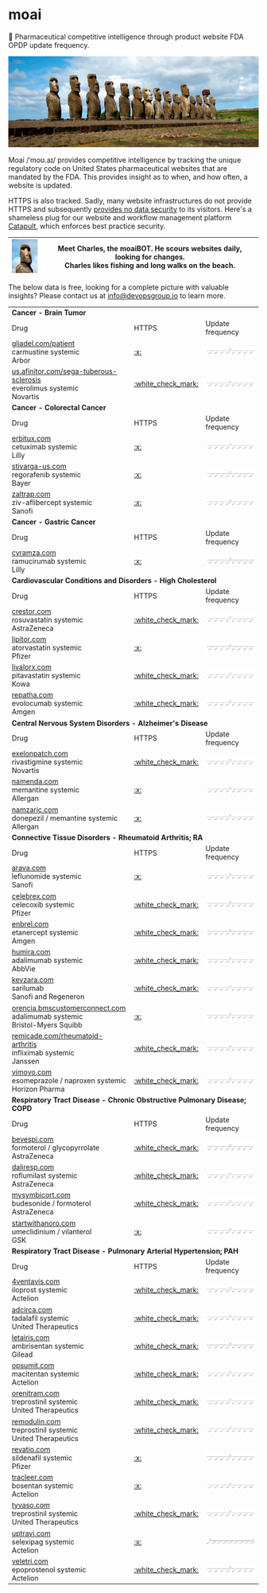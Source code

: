 
# moai
:moyai: Pharmaceutical competitive intelligence through product website FDA OPDP update frequency.

![Moai](moai.jpg)

Moai /ˈmoʊ.aɪ/ provides competitive intelligence by tracking the unique regulatory code on United States pharmaceutical websites that are mandated by the FDA. This provides insight as to when, and how often, a website is updated.

HTTPS is also tracked. Sadly, many website infrastructures do not provide HTTPS and subsequently [provides no data security](https://www.chromium.org/Home/chromium-security/marking-http-as-non-secure) to its visitors. Here's a shameless plug for our website and workflow management platform [Catapult](https://github.com/devopsgroup-io/catapult), which enforces best practice security.

| ![Charles](moai-charles.jpg) | Meet Charles, the moaiBOT. He scours websites daily, looking for changes.<br>Charles likes fishing and long walks on the beach. |
| -- | -- |

The below data is free, looking for a complete picture with valuable insights? Please contact us at info@devopsgroup.io to learn more.
<table>
<tr><td colspan="3"><strong>Cancer - Brain Tumor</strong></td></tr>
<tr><td>Drug</td><td>HTTPS</td><td>Update frequency</td></tr>
<tr><td><a href="http://gliadel.com/patient" target="_blank">gliadel.com/patient</a><br/>carmustine systemic<br/>Arbor</td><td><a href="https://www.ssllabs.com/ssltest/analyze.html?d=gliadel.com/patient" target="_blank">:x:</a></td><td><img src="data/gliadel.com-patient.png"/></td></tr>
<tr><td><a href="http://us.afinitor.com/sega-tuberous-sclerosis" target="_blank">us.afinitor.com/sega-tuberous-sclerosis</a><br/>everolimus systemic<br/>Novartis</td><td><a href="https://www.ssllabs.com/ssltest/analyze.html?d=us.afinitor.com/sega-tuberous-sclerosis" target="_blank">:white_check_mark:</a></td><td><img src="data/us.afinitor.com-sega-tuberous-sclerosis.png"/></td></tr>
<tr><td colspan="3"><strong>Cancer - Colorectal Cancer</strong></td></tr>
<tr><td>Drug</td><td>HTTPS</td><td>Update frequency</td></tr>
<tr><td><a href="http://erbitux.com" target="_blank">erbitux.com</a><br/>cetuximab systemic<br/>Lilly</td><td><a href="https://www.ssllabs.com/ssltest/analyze.html?d=erbitux.com" target="_blank">:x:</a></td><td><img src="data/erbitux.com.png"/></td></tr>
<tr><td><a href="http://stivarga-us.com" target="_blank">stivarga-us.com</a><br/>regorafenib systemic<br/>Bayer</td><td><a href="https://www.ssllabs.com/ssltest/analyze.html?d=stivarga-us.com" target="_blank">:x:</a></td><td><img src="data/stivarga-us.com.png"/></td></tr>
<tr><td><a href="http://zaltrap.com" target="_blank">zaltrap.com</a><br/>ziv-aflibercept systemic<br/>Sanofi</td><td><a href="https://www.ssllabs.com/ssltest/analyze.html?d=zaltrap.com" target="_blank">:x:</a></td><td><img src="data/zaltrap.com.png"/></td></tr>
<tr><td colspan="3"><strong>Cancer - Gastric Cancer</strong></td></tr>
<tr><td>Drug</td><td>HTTPS</td><td>Update frequency</td></tr>
<tr><td><a href="http://cyramza.com" target="_blank">cyramza.com</a><br/>ramucirumab systemic<br/>Lilly</td><td><a href="https://www.ssllabs.com/ssltest/analyze.html?d=cyramza.com" target="_blank">:x:</a></td><td><img src="data/cyramza.com.png"/></td></tr>
<tr><td colspan="3"><strong>Cardiovascular Conditions and Disorders - High Cholesterol</strong></td></tr>
<tr><td>Drug</td><td>HTTPS</td><td>Update frequency</td></tr>
<tr><td><a href="http://crestor.com" target="_blank">crestor.com</a><br/>rosuvastatin systemic<br/>AstraZeneca</td><td><a href="https://www.ssllabs.com/ssltest/analyze.html?d=crestor.com" target="_blank">:white_check_mark:</a></td><td><img src="data/crestor.com.png"/></td></tr>
<tr><td><a href="http://lipitor.com" target="_blank">lipitor.com</a><br/>atorvastatin systemic<br/>Pfizer</td><td><a href="https://www.ssllabs.com/ssltest/analyze.html?d=lipitor.com" target="_blank">:x:</a></td><td><img src="data/lipitor.com.png"/></td></tr>
<tr><td><a href="http://livalorx.com" target="_blank">livalorx.com</a><br/>pitavastatin systemic<br/>Kowa</td><td><a href="https://www.ssllabs.com/ssltest/analyze.html?d=livalorx.com" target="_blank">:white_check_mark:</a></td><td><img src="data/livalorx.com.png"/></td></tr>
<tr><td><a href="http://repatha.com" target="_blank">repatha.com</a><br/>evolocumab systemic<br/>Amgen</td><td><a href="https://www.ssllabs.com/ssltest/analyze.html?d=repatha.com" target="_blank">:white_check_mark:</a></td><td><img src="data/repatha.com.png"/></td></tr>
<tr><td colspan="3"><strong>Central Nervous System Disorders - Alzheimer's Disease</strong></td></tr>
<tr><td>Drug</td><td>HTTPS</td><td>Update frequency</td></tr>
<tr><td><a href="http://exelonpatch.com" target="_blank">exelonpatch.com</a><br/>rivastigmine systemic<br/>Novartis</td><td><a href="https://www.ssllabs.com/ssltest/analyze.html?d=exelonpatch.com" target="_blank">:white_check_mark:</a></td><td><img src="data/exelonpatch.com.png"/></td></tr>
<tr><td><a href="http://namenda.com" target="_blank">namenda.com</a><br/>memantine systemic<br/>Allergan</td><td><a href="https://www.ssllabs.com/ssltest/analyze.html?d=namenda.com" target="_blank">:x:</a></td><td><img src="data/namenda.com.png"/></td></tr>
<tr><td><a href="http://namzaric.com" target="_blank">namzaric.com</a><br/>donepezil / memantine systemic<br/>Allergan</td><td><a href="https://www.ssllabs.com/ssltest/analyze.html?d=namzaric.com" target="_blank">:x:</a></td><td><img src="data/namzaric.com.png"/></td></tr>
<tr><td colspan="3"><strong>Connective Tissue Disorders - Rheumatoid Arthritis; RA</strong></td></tr>
<tr><td>Drug</td><td>HTTPS</td><td>Update frequency</td></tr>
<tr><td><a href="http://arava.com" target="_blank">arava.com</a><br/>leflunomide systemic<br/>Sanofi</td><td><a href="https://www.ssllabs.com/ssltest/analyze.html?d=arava.com" target="_blank">:x:</a></td><td><img src="data/arava.com.png"/></td></tr>
<tr><td><a href="http://celebrex.com" target="_blank">celebrex.com</a><br/>celecoxib systemic<br/>Pfizer</td><td><a href="https://www.ssllabs.com/ssltest/analyze.html?d=celebrex.com" target="_blank">:white_check_mark:</a></td><td><img src="data/celebrex.com.png"/></td></tr>
<tr><td><a href="http://enbrel.com" target="_blank">enbrel.com</a><br/>etanercept systemic<br/>Amgen</td><td><a href="https://www.ssllabs.com/ssltest/analyze.html?d=enbrel.com" target="_blank">:white_check_mark:</a></td><td><img src="data/enbrel.com.png"/></td></tr>
<tr><td><a href="http://humira.com" target="_blank">humira.com</a><br/>adalimumab systemic<br/>AbbVie</td><td><a href="https://www.ssllabs.com/ssltest/analyze.html?d=humira.com" target="_blank">:white_check_mark:</a></td><td><img src="data/humira.com.png"/></td></tr>
<tr><td><a href="http://kevzara.com" target="_blank">kevzara.com</a><br/>sarilumab<br/>Sanofi and Regeneron</td><td><a href="https://www.ssllabs.com/ssltest/analyze.html?d=kevzara.com" target="_blank">:white_check_mark:</a></td><td><img src="data/kevzara.com.png"/></td></tr>
<tr><td><a href="http://orencia.bmscustomerconnect.com" target="_blank">orencia.bmscustomerconnect.com</a><br/>adalimumab systemic<br/>Bristol-Myers Squibb</td><td><a href="https://www.ssllabs.com/ssltest/analyze.html?d=orencia.bmscustomerconnect.com" target="_blank">:x:</a></td><td><img src="data/orencia.bmscustomerconnect.com.png"/></td></tr>
<tr><td><a href="http://remicade.com/rheumatoid-arthritis" target="_blank">remicade.com/rheumatoid-arthritis</a><br/>infliximab systemic<br/>Janssen</td><td><a href="https://www.ssllabs.com/ssltest/analyze.html?d=remicade.com/rheumatoid-arthritis" target="_blank">:white_check_mark:</a></td><td><img src="data/remicade.com-rheumatoid-arthritis.png"/></td></tr>
<tr><td><a href="http://vimovo.com" target="_blank">vimovo.com</a><br/>esomeprazole / naproxen systemic<br/>Horizon Pharma</td><td><a href="https://www.ssllabs.com/ssltest/analyze.html?d=vimovo.com" target="_blank">:white_check_mark:</a></td><td><img src="data/vimovo.com.png"/></td></tr>
<tr><td colspan="3"><strong>Respiratory Tract Disease - Chronic Obstructive Pulmonary Disease; COPD</strong></td></tr>
<tr><td>Drug</td><td>HTTPS</td><td>Update frequency</td></tr>
<tr><td><a href="http://bevespi.com" target="_blank">bevespi.com</a><br/>formoterol / glycopyrrolate<br/>AstraZeneca</td><td><a href="https://www.ssllabs.com/ssltest/analyze.html?d=bevespi.com" target="_blank">:white_check_mark:</a></td><td><img src="data/bevespi.com.png"/></td></tr>
<tr><td><a href="http://daliresp.com" target="_blank">daliresp.com</a><br/>roflumilast systemic<br/>AstraZeneca</td><td><a href="https://www.ssllabs.com/ssltest/analyze.html?d=daliresp.com" target="_blank">:white_check_mark:</a></td><td><img src="data/daliresp.com.png"/></td></tr>
<tr><td><a href="http://mysymbicort.com" target="_blank">mysymbicort.com</a><br/>budesonide / formoterol<br/>AstraZeneca</td><td><a href="https://www.ssllabs.com/ssltest/analyze.html?d=mysymbicort.com" target="_blank">:white_check_mark:</a></td><td><img src="data/mysymbicort.com.png"/></td></tr>
<tr><td><a href="http://startwithanoro.com" target="_blank">startwithanoro.com</a><br/>umeclidinium / vilanterol<br/>GSK</td><td><a href="https://www.ssllabs.com/ssltest/analyze.html?d=startwithanoro.com" target="_blank">:x:</a></td><td><img src="data/startwithanoro.com.png"/></td></tr>
<tr><td colspan="3"><strong>Respiratory Tract Disease - Pulmonary Arterial Hypertension; PAH</strong></td></tr>
<tr><td>Drug</td><td>HTTPS</td><td>Update frequency</td></tr>
<tr><td><a href="http://4ventavis.com" target="_blank">4ventavis.com</a><br/>iloprost systemic<br/>Actelion</td><td><a href="https://www.ssllabs.com/ssltest/analyze.html?d=4ventavis.com" target="_blank">:white_check_mark:</a></td><td><img src="data/4ventavis.com.png"/></td></tr>
<tr><td><a href="http://adcirca.com" target="_blank">adcirca.com</a><br/>tadalafil systemic<br/>United Therapeutics</td><td><a href="https://www.ssllabs.com/ssltest/analyze.html?d=adcirca.com" target="_blank">:white_check_mark:</a></td><td><img src="data/adcirca.com.png"/></td></tr>
<tr><td><a href="http://letairis.com" target="_blank">letairis.com</a><br/>ambrisentan systemic<br/>Gilead</td><td><a href="https://www.ssllabs.com/ssltest/analyze.html?d=letairis.com" target="_blank">:white_check_mark:</a></td><td><img src="data/letairis.com.png"/></td></tr>
<tr><td><a href="http://opsumit.com" target="_blank">opsumit.com</a><br/>macitentan systemic<br/>Actelion</td><td><a href="https://www.ssllabs.com/ssltest/analyze.html?d=opsumit.com" target="_blank">:white_check_mark:</a></td><td><img src="data/opsumit.com.png"/></td></tr>
<tr><td><a href="http://orenitram.com" target="_blank">orenitram.com</a><br/>treprostinil systemic<br/>United Therapeutics</td><td><a href="https://www.ssllabs.com/ssltest/analyze.html?d=orenitram.com" target="_blank">:white_check_mark:</a></td><td><img src="data/orenitram.com.png"/></td></tr>
<tr><td><a href="http://remodulin.com" target="_blank">remodulin.com</a><br/>treprostinil systemic<br/>United Therapeutics</td><td><a href="https://www.ssllabs.com/ssltest/analyze.html?d=remodulin.com" target="_blank">:white_check_mark:</a></td><td><img src="data/remodulin.com.png"/></td></tr>
<tr><td><a href="http://revatio.com" target="_blank">revatio.com</a><br/>sildenafil systemic<br/>Pfizer</td><td><a href="https://www.ssllabs.com/ssltest/analyze.html?d=revatio.com" target="_blank">:x:</a></td><td><img src="data/revatio.com.png"/></td></tr>
<tr><td><a href="http://tracleer.com" target="_blank">tracleer.com</a><br/>bosentan systemic<br/>Actelion</td><td><a href="https://www.ssllabs.com/ssltest/analyze.html?d=tracleer.com" target="_blank">:x:</a></td><td><img src="data/tracleer.com.png"/></td></tr>
<tr><td><a href="http://tyvaso.com" target="_blank">tyvaso.com</a><br/>treprostinil systemic<br/>United Therapeutics</td><td><a href="https://www.ssllabs.com/ssltest/analyze.html?d=tyvaso.com" target="_blank">:white_check_mark:</a></td><td><img src="data/tyvaso.com.png"/></td></tr>
<tr><td><a href="http://uptravi.com" target="_blank">uptravi.com</a><br/>selexipag systemic<br/>Actelion</td><td><a href="https://www.ssllabs.com/ssltest/analyze.html?d=uptravi.com" target="_blank">:x:</a></td><td><img src="data/uptravi.com.png"/></td></tr>
<tr><td><a href="http://veletri.com" target="_blank">veletri.com</a><br/>epoprostenol systemic<br/>Actelion</td><td><a href="https://www.ssllabs.com/ssltest/analyze.html?d=veletri.com" target="_blank">:white_check_mark:</a></td><td><img src="data/veletri.com.png"/></td></tr>
</table>
